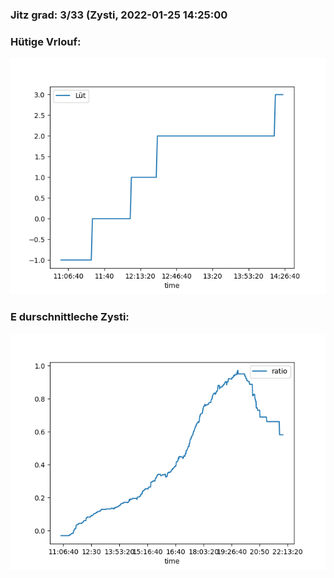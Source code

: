### Jitz grad: 3/33 (Zysti, 2022-01-25 14:25:00

### Hütige Vrlouf:
![Graph](Today.png)

### E durschnittleche Zysti:
![Graph](Zysti.png)
